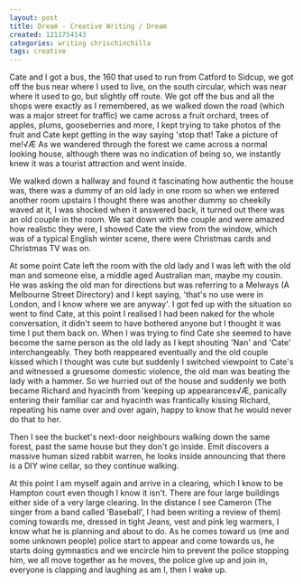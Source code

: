 ```yaml
---
layout: post
title: Dream - Creative Writing / Dream
created: 1211754143
categories: writing chrischinchilla
tags: creative
---
```


Cate and I got a bus, the 160 that used to run from Catford to Sidcup, we got off the bus near where I used to live, on the south circular, which was near where it used to go, but slightly off route. We got off the bus and all the shops were exactly as I remembered, as we walked down the road (which was a major street for traffic) we came across a fruit orchard, trees of apples, plums, gooseberries and more, I kept trying to take photos of the fruit and Cate kept getting in the way saying 'stop that! Take a picture of me!√Æ As we wandered through the forest we came across a normal looking house, although there was no indication of being so, we instantly knew it was a tourist attraction and went inside.

We walked down a hallway and found it fascinating how authentic the house was, there was a dummy of an old lady in one room so when we entered another room upstairs I thought there was another dummy so cheekily waved at it, I was shocked when it answered back, it turned out there was an old couple in the room. We sat down with the couple and were amazed how realistic they were, I showed Cate the view from the window, which was of a typical English winter scene, there were Christmas cards and Christmas TV was on.

At some point Cate left the room with the old lady and I was left with the old man and someone else, a middle aged Australian man, maybe my cousin. He was asking the old man for directions but was referring to a Melways (A Melbourne Street Directory) and I kept saying, 'that's no use were in London, and I know where we are anyway'. I got fed up with the situation so went to find Cate, at this point I realised I had been naked for the whole conversation, it didn't seem to have bothered anyone but I thought it was time I put them back on. When I was trying to find Cate she seemed to have become the same person as the old lady as I kept shouting 'Nan' and 'Cate' interchangeably. They both reappeared eventually and the old couple kissed which I thought was cute but suddenly I switched viewpoint to Cate's and witnessed a gruesome domestic violence, the old man was beating the lady with a hammer. So we hurried out of the house and suddenly we both became Richard and hyacinth from 'keeping up appearances√Æ, panically entering their familiar car and hyacinth was frantically kissing Richard, repeating his name over and over again, happy to know that he would never do that to her.

Then I see the bucket's next-door neighbours walking down the same forest, past the same house but they don't go inside. Emit discovers a massive human sized rabbit warren, he looks inside announcing that there is a DIY wine cellar, so they continue walking.

At this point I am myself again and arrive in a clearing, which I know to be Hampton court even though I know it isn't. There are four large buildings either side of a very large clearing. In the distance I see Cameron (The singer from a band called 'Baseball', I had been writing a review of them) coming towards me, dressed in tight Jeans, vest and pink leg warmers, I know what he is planning and about to do. As he comes toward us (me and some unknown people) police start to appear and come towards us, he starts doing gymnastics and we encircle him to prevent the police stopping him, we all move together as he moves, the police give up and join in, everyone is clapping and laughing as am I, then I wake up.
